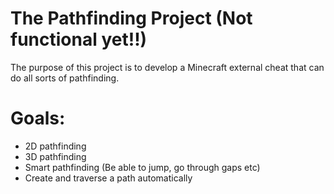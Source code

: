 # The Pathfinding Project (Not functional yet!!)

The purpose of this project is to develop a Minecraft external cheat that can do all sorts of pathfinding.

# Goals:

- 2D pathfinding
- 3D pathfinding
- Smart pathfinding (Be able to jump, go through gaps etc)
- Create and traverse a path automatically
